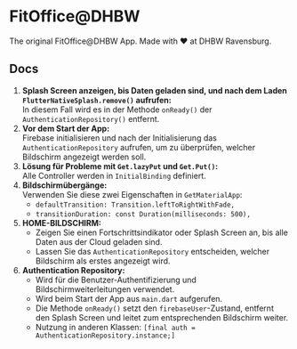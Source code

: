 # FitOffice@DHBW

The original FitOffice@DHBW App. Made with ❤️ at DHBW Ravensburg.

## Docs
1. **Splash Screen anzeigen, bis Daten geladen sind, und nach dem Laden `FlutterNativeSplash.remove()` aufrufen:**  
   In diesem Fall wird es in der Methode `onReady()` der `AuthenticationRepository()` entfernt.
2. **Vor dem Start der App:**  
   Firebase initialisieren und nach der Initialisierung das `AuthenticationRepository` aufrufen, um zu überprüfen, welcher Bildschirm angezeigt werden soll.
3. **Lösung für Probleme mit `Get.lazyPut` und `Get.Put()`:**  
   Alle Controller werden in `InitialBinding` definiert.
4. **Bildschirmübergänge:**  
   Verwenden Sie diese zwei Eigenschaften in `GetMaterialApp`:  
      - `defaultTransition: Transition.leftToRightWithFade,`  
      - `transitionDuration: const Duration(milliseconds: 500),`
5. **HOME-BILDSCHIRM:**  
   - Zeigen Sie einen Fortschrittsindikator oder Splash Screen an, bis alle Daten aus der Cloud geladen sind.  
   - Lassen Sie das `AuthenticationRepository` entscheiden, welcher Bildschirm als erstes angezeigt wird.
6. **Authentication Repository:**  
   - Wird für die Benutzer-Authentifizierung und Bildschirmweiterleitungen verwendet.  
   - Wird beim Start der App aus `main.dart` aufgerufen.  
   - Die Methode `onReady()` setzt den `firebaseUser`-Zustand, entfernt den Splash Screen und leitet zum entsprechenden Bildschirm weiter.  
   - Nutzung in anderen Klassen: `[final auth = AuthenticationRepository.instance;]`
